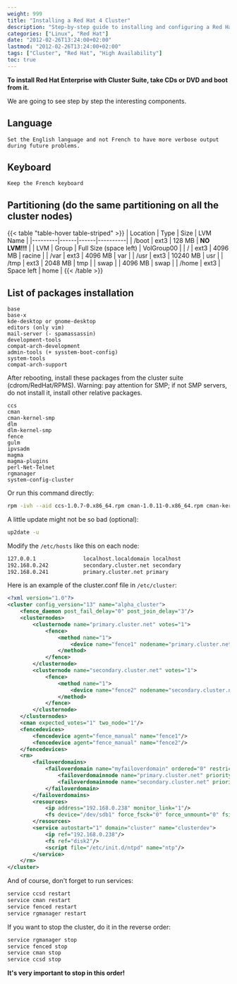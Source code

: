 ```yaml
---
weight: 999
title: "Installing a Red Hat 4 Cluster"
description: "Step-by-step guide to installing and configuring a Red Hat Cluster Suite on Red Hat Enterprise Linux 4."
categories: ["Linux", "Red Hat"]
date: "2012-02-26T13:24:00+02:00"
lastmod: "2012-02-26T13:24:00+02:00"
tags: ["Cluster", "Red Hat", "High Availability"]
toc: true
---
```


**To install Red Hat Enterprise with Cluster Suite, take CDs or DVD and boot from it.**

We are going to see step by step the interesting components.

## Language

```
Set the English language and not French to have more verbose output during future problems.
```

## Keyboard

```
Keep the French keyboard
```

## Partitioning (do the same partitioning on all the cluster nodes)

{{< table "table-hover table-striped" >}}
| Location | Type | Size | LVM Name |
|---------|------|------|----------|
| /boot | ext3 | 128 MB | **NO LVM!!!** |
| LVM | Group | Full Size (space left) | VolGroup00 |
| / | ext3 | 4096 MB | racine |
| /var | ext3 | 4096 MB | var |
| /usr | ext3 | 10240 MB | usr |
| /tmp | ext3 | 2048 MB | tmp |
| swap | | 4096 MB | swap |
| /home | ext3 | Space left | home |
{{< /table >}}

## List of packages installation

```
base
base-x
kde-desktop or gnome-desktop
editors (only vim)
mail-server (- spamassassin)
development-tools
compat-arch-development
admin-tools (+ sysstem-boot-config)
system-tools
compat-arch-support
```

After rebooting, install these packages from the cluster suite (cdrom/RedHat/RPMS). Warning: pay attention for SMP; if not SMP servers, do not install it, install other relative packages.

```
ccs
cman
cman-kernel-smp
dlm
dlm-kernel-smp
fence
gulm
ipvsadm
magma
magma-plugins
perl-Net-Telnet
rgmanager
system-config-cluster
```

Or run this command directly:

```bash
rpm -ivh --aid ccs-1.0.7-0.x86_64.rpm cman-1.0.11-0.x86_64.rpm cman-kernel-smp-2.6.9-45.2.x86_64.rpm  dlm-kernel-smp-2.6.9-42.10.x86_64.rpm fence-1.32.25-1.x86_64.rpm gulm-1.0.7-0.x86_64.rpm ipvsadm-1.24-6.x86_64.rpm magma-1.0.6-0.x86_64.rpm magma-plugins-1.0.9-0.x86_64.rpm perl-Net-Telnet-3.03-3.noarch.rpm rgmanager-1.9.53-0.x86_64.rpm system-config-cluster-1.0.27-1.0.noarch.rpm dlm-1.0.1-1.x86_64.rpm
```

A little update might not be so bad (optional):

```bash
up2date -u
```

Modify the `/etc/hosts` like this on each node:

```bash
127.0.0.1               localhost.localdomain localhost
192.168.0.242           secondary.cluster.net secondary
192.168.0.241           primary.cluster.net primary
```

Here is an example of the cluster.conf file in `/etc/cluster`:

```xml
<?xml version="1.0"?>
<cluster config_version="13" name="alpha_cluster">
	<fence_daemon post_fail_delay="0" post_join_delay="3"/>
	<clusternodes>
		<clusternode name="primary.cluster.net" votes="1">
			<fence>
				<method name="1">
					<device name="fence1" nodename="primary.cluster.net"/>
				</method>
			</fence>
		</clusternode>
		<clusternode name="secondary.cluster.net" votes="1">
			<fence>
				<method name="1">
					<device name="fence2" nodename="secondary.cluster.net"/>
				</method>
			</fence>
		</clusternode>
	</clusternodes>
	<cman expected_votes="1" two_node="1"/>
	<fencedevices>
		<fencedevice agent="fence_manual" name="fence1"/>
		<fencedevice agent="fence_manual" name="fence2"/>
	</fencedevices>
	<rm>
		<failoverdomains>
			<failoverdomain name="myfailoverdomain" ordered="0" restricted="1">
				<failoverdomainnode name="primary.cluster.net" priority="1"/>
				<failoverdomainnode name="secondary.cluster.net" priority="1"/>
			</failoverdomain>
		</failoverdomains>
		<resources>
			<ip address="192.168.0.238" monitor_link="1"/>
			<fs device="/dev/sdb1" force_fsck="0" force_unmount="0" fsid="44028" fstype="ext3" mountpoint="/mnt/cluster" name="disk2" options="" self_fence="0"/>
		</resources>
		<service autostart="1" domain="cluster" name="clusterdev">
			<ip ref="192.168.0.238"/>
			<fs ref="disk2"/>
			<script file="/etc/init.d/ntpd" name="ntp"/>
		</service>
	</rm>
</cluster>
```

And of course, don't forget to run services:

```bash
service ccsd restart
service cman restart
service fenced restart
service rgmanager restart
```

If you want to stop the cluster, do it in the reverse order:

```bash
service rgmanager stop
service fenced stop
service cman stop
service ccsd stop
```

**It's very important to stop in this order!**
